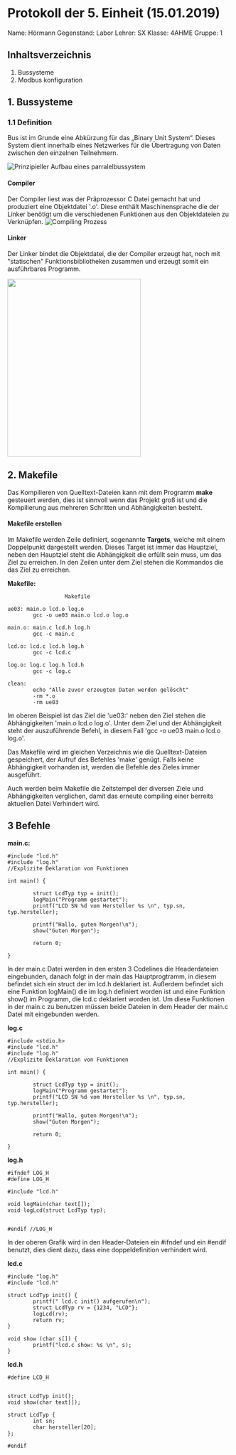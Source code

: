 
 # Protokoll der 5. Einheit (15.01.2019)
  Name: 		Hörmann
  Gegenstand: Labor
  Lehrer: SX
  Klasse: 4AHME
  Gruppe: 1
  ## Inhaltsverzeichnis

 1. Bussysteme
 2. Modbus konfiguration
 
 ## 1. Bussysteme
 ### 1.1  Definition
 Bus ist im Grunde eine Abkürzung für das „Binary Unit System“. Dieses System dient innerhalb eines Netzwerkes für die Übertragung von Daten zwischen den einzelnen Teilnehmern.

![Prinzipieller Aufbau eines parralelbussystem](https://de.wikipedia.org/wiki/Bus_(Datenverarbeitung)#/media/File:Prinzipielle_Struktur_eines_parallelen_Bussystems.svg)


#### Compiler
Der Compiler liest was der Präprozessor  C Datei gemacht hat und produziert eine Objektdatei '.o'.  Diese enthält Maschinensprache die der Linker benötigt um die verschiedenen Funktionen aus den Objektdateien zu Verknüpfen.
![Compiling Prozess](https://github.com/HTLMechatronics/m15-la1-sx/blob/hoestm15/hoestm15/Images/compiling-linking.png)


#### Linker
Der Linker bindet die Objektdatei, die der Compiler erzeugt hat, noch mit "statischen" Funktionsbibliotheken zusammen und erzeugt somit ein ausführbares Programm. 

<img src="https://github.com/HTLMechatronics/m15-la1-sx/blob/hoestm15/hoestm15/Images/1200px-Linker.svg.png" width="300" height="400" />

## 2. Makefile
Das Kompilieren von Quelltext-Dateien kann mit dem Programm **make** gesteuert werden, dies ist sinnvoll wenn das Projekt groß ist und die Kompilierung aus mehreren Schritten und Abhängigkeiten besteht.

#### Makefile erstellen
 
 Im Makefile werden Zeile definiert, sogenannte **Targets**, welche mit einem Doppelpunkt dargestellt werden. Dieses Target ist immer das Hauptziel, neben den Hauptziel steht die Abhängigkeit die erfüllt sein muss, um das Ziel zu erreichen. In den Zeilen unter dem Ziel stehen die Kommandos die das Ziel zu erreichen.

**Makefile:**
```
                  Makefile                                 

ue03: main.o lcd.o log.o
        gcc -o ue03 main.o lcd.o log.o

main.o: main.c lcd.h log.h
        gcc -c main.c

lcd.o: lcd.c lcd.h log.h
        gcc -c lcd.c

log.o: log.c log.h lcd.h
        gcc -c log.c

clean:
        echo "Alle zuvor erzeugten Daten werden gelöscht"  
        -rm *.o
        -rm ue03
```

Im oberen Beispiel ist das Ziel die 'ue03:' neben den Ziel stehen die Abhängigkeiten 'main.o lcd.o log.o'. Unter dem Ziel und der Abhängigkeit steht der auszuführende Befehl, in diesem Fall 'gcc -o ue03 main.o lcd.o log.o'.

Das Makefile wird im gleichen Verzeichnis wie die Quelltext-Dateien gespeichert, der Aufruf des Befehles 'make' genügt.
Falls keine Abhängigkeit vorhanden ist, werden die Befehle des Zieles immer ausgeführt. 

Auch werden beim Makefile die Zeitstempel der diversen Ziele und Abhängigkeiten verglichen, damit das erneute compiling einer berreits aktuellen Datei Verhindert wird.

## 3 Befehle
**main.c:**

```#include <stdio.h>
#include "lcd.h"
#include "log.h"
//Explizite Deklaration von Funktionen

int main() {

        struct LcdTyp typ = init();
        logMain("Programm gestartet");
        printf("LCD SN %d vom Hersteller %s \n", typ.sn, typ.hersteller);

        printf("Hallo, guten Morgen!\n");
        show("Guten Morgen");
 
        return 0;

}

```

In der main.c Datei werden in den ersten 3 Codelines die Headerdateien eingebunden, danach folgt in der main das Hauptprogtramm, in diesem befindet sich ein struct der im lcd.h deklariert ist. Außerdem befindet sich eine Funktion logMain() die im log.h definiert worden ist und eine Funktion show() im Programm, die lcd.c deklariert worden ist. Um diese Funktionen in der main.c zu benutzen müssen beide Dateien in dem Header der main.c Datei mit eingebunden werden.

**log.c**
```
#include <stdio.h>
#include "lcd.h"
#include "log.h"
//Explizite Deklaration von Funktionen

int main() {

        struct LcdTyp typ = init();
        logMain("Programm gestartet");
        printf("LCD SN %d vom Hersteller %s \n", typ.sn, typ.hersteller);

        printf("Hallo, guten Morgen!\n");
        show("Guten Morgen");
 
        return 0;

}

```


**log.h**

```
#ifndef LOG_H
#define LOG_H

#include "lcd.h"

void logMain(char text[]); 
void logLcd(struct LcdTyp typ); 


#endif //LOG_H
```

In der oberen Grafik wird in den Header-Dateien ein #ifndef und ein #endif benutzt, dies dient dazu, dass eine doppeldefinition verhindert wird. 

**lcd.c**

```#include <stdio.h>
#include "log.h"
#include "lcd.h"

struct LcdTyp init() {
        printf(" lcd.c init() aufgerufen\n");
        struct LcdTyp rv = {1234, "LCD"};
        logLcd(rv);
        return rv;
}

void show (char s[]) {
        printf("lcd.c show: %s \n", s);
}

```


**lcd.h**

```#ifndef LCD_H
#define LCD_H


struct LcdTyp init();
void show(char text[]);

struct LcdTyp {
        int sn;
        char hersteller[20];
};

#endif
```


